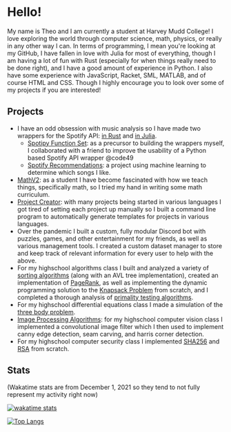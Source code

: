 # Hello! 

My name is Theo and I am currently a student at Harvey Mudd College! I love exploring the world through computer science, math, physics, or really in any other way I can. In terms of programming, I mean you're looking at my GitHub, I have fallen in love with Julia for most of everything, though I am having a lot of fun with Rust (especially for when things really need to be done right), and I have a good amount of experience in Python. I also have some experience with JavaScript, Racket, SML, MATLAB, and of course HTML and CSS. Though I highly encourage you to look over some of my projects if you are interested!

## Projects
- I have an odd obsession with music analysis so I have made two wrappers for the Spotify API: [in Rust](https://github.com/TheSharkhead2/spotify.rs) and [in Julia](https://github.com/TheSharkhead2/Julia_Spotify).
   - [Spotipy Function Set](https://github.com/TheSharkhead2/SpotipyFunction_Set): as a precursor to building the wrappers myself, I collaborated with a friend to improve the usability of a Python based Spotify API wrapper @code49
   - [Spotify Recommendations](https://github.com/TheSharkhead2/SpotifyRecommendations): a project using machine learning to determine which songs I like. 
- [MathV2](https://github.com/TheSharkhead2/MathV2): as a student I have become fascinated with how we teach things, specifically math, so I tried my hand in writing some math curriculum. 
- [Project Creator](https://github.com/TheSharkhead2/Project_Creator): with many projects being started in various languages I got tired of setting each project up manually so I built a command line program to automatically generate templates for projects in various languages.
- Over the pandemic I built a custom, fully modular Discord bot with puzzles, games, and other entertainment for my friends, as well as various management tools. I created a custom dataset manager to store and keep track of relevant information for every user to help with the above.
- For my highschool algorithms class I built and analyzed a variety of [sorting algorithms](https://github.com/TheSharkhead2/list_sorting) (along with an AVL tree implementation), created an implementation of [PageRank](https://github.com/TheSharkhead2/PageRank), as well as implementing the dynamic programming solution to the [Knapsack Problem](https://github.com/TheSharkhead2/Knapsack_Problem) from scratch, and I completed a thorough analysis of [primality testing algorithms](https://github.com/TheSharkhead2/Primality_Testing).
- For my highschool differential equations class I made a simulation of the [three body problem](https://github.com/TheSharkhead2/third_body_simulation).
- [Image Processing Algorithms](https://github.com/TheSharkhead2/imageProcessing): for my highschool computer vision class I implemented a convolutional image filter which I then used to implement canny edge detection, seam carving, and harris corner detection. 
- For my highschool computer security class I implemented [SHA256](https://github.com/TheSharkhead2/sha256) and [RSA](https://github.com/TheSharkhead2/RSA) from scratch. 

## Stats

(Wakatime stats are from December 1, 2021 so they tend to not fully represent my activity right now)

<!-- [![GitHub stats](https://github-readme-stats.vercel.app/api?username=TheSharkhead2&count_private=true&hide=issues&theme=react)](https://github.com/anuraghazra/github-readme-stats) -->

[![wakatime stats](https://github-readme-stats.vercel.app/api/wakatime?username=75e033f5-beb6-4359-afae-db8209348d42&theme=react&hide=JSON,Markdown,TeX,Text&langs_count=6)](https://github.com/anuraghazra/github-readme-stats)

[![Top Langs](https://github-readme-stats.vercel.app/api/top-langs/?username=TheSharkhead2&theme=react&layout=compact&hide=TeX)](https://github.com/anuraghazra/github-readme-stats)


